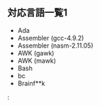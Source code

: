 ## 対応言語一覧1

* Ada
* Assembler (gcc-4.9.2)
* Assembler (nasm-2.11.05)
* AWK (gawk)
* AWK (mawk)
* Bash
* bc
* Brainf**k

: